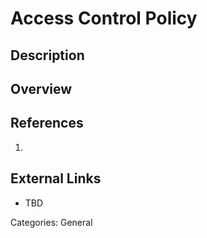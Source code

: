 # Access Control Policy #
## Description ##
## Overview ##
## References ##
1.

## External Links ##
* TBD

Categories: General
